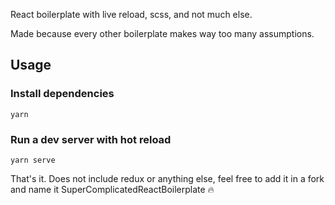 React boilerplate with live reload, scss, and not much else.

Made because every other boilerplate makes way too many assumptions.


## Usage

### Install dependencies
```
yarn
```

### Run a dev server with hot reload
```
yarn serve
```

That's it. Does not include redux or anything else, feel free to add it in a fork and name it SuperComplicatedReactBoilerplate 🔥
